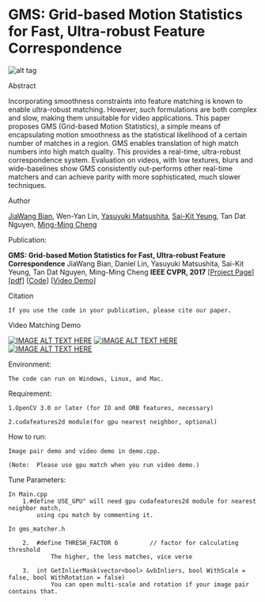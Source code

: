 # GMS: Grid-based Motion Statistics for Fast, Ultra-robust Feature Correspondence

![alt tag](http://mmcheng.net/wp-content/uploads/2017/03/dog_ours.jpg)


Abstract

Incorporating smoothness constraints into feature matching is known to enable ultra-robust matching. However, such formulations are both complex and slow, making them unsuitable for video applications. This paper proposes GMS (Grid-based Motion Statistics), a simple means of encapsulating motion smoothness as the statistical likelihood of a certain number of matches in a region. GMS enables translation of high match numbers into high match quality. This provides a real-time, ultra-robust correspondence system. Evaluation on videos, with low textures, blurs and wide-baselines show GMS consistently out-performs other real-time matchers and can achieve parity with more sophisticated, much slower techniques.

Author

[JiaWang Bian](http://jwbian.net), Wen-Yan Lin, [Yasuyuki Matsushita](http://www-infobiz.ist.osaka-u.ac.jp/user/matsushita/index.html), [Sai-Kit Yeung](http://people.sutd.edu.sg/~saikit/), Tan Dat Nguyen, [Ming-Ming Cheng](http://mmcheng.net)


Publication:

**GMS: Grid-based Motion Statistics for Fast, Ultra-robust Feature Correspondence** JiaWang Bian, Daniel Lin, Yasuyuki Matsushita, Sai-Kit Yeung, Tan Dat Nguyen, Ming-Ming Cheng **IEEE CVPR, 2017** [[Project Page](http://jwbian.net/gms)] [[pdf](http://jwbian.net/Papers/GMS_CVPR17.pdf)] [[Code](https://github.com/JiawangBian/GMS-Feature-Matcher)] [[Video Demo](http://jwbian.net/Demo/gms_matching_demo.mp4)]


Citation 

	If you use the code in your publication, please cite our paper.
	
Video Matching Demo
	
[![IMAGE ALT TEXT HERE](http://jwbian.net/wp-content/uploads/2017/04/matching_demo_chair-e1492913756279.png)](https://youtu.be/3SlBqspLbxI)   [![IMAGE ALT TEXT HERE](http://jwbian.net/wp-content/uploads/2017/04/matching_demo_tum-e1492913770981.png)](https://youtu.be/tjMpgno6k5A)   [![IMAGE ALT TEXT HERE](http://jwbian.net/wp-content/uploads/2017/04/matching_demo_car-e1492913739458.png)](https://youtu.be/TIVWTTQTkeI)

Environment:

	The code can run on Windows, Linux, and Mac.

Requirement:

	1.OpenCV 3.0 or later (for IO and ORB features, necessary)

	2.cudafeatures2d module(for gpu nearest neighbor, optional)

How to run:

	Image pair demo and video demo in demo.cpp.

	(Note:	Please use gpu match when you run video demo.)
	
Tune Parameters:

	In Main.cpp
		1.#define USE_GPU" will need gpu cudafeatures2d module for nearest neighbor match, 
			using cpu match by commenting it.
	
	In gms_matcher.h
				
		2.	#define THRESH_FACTOR 6			// factor for calculating threshold
				The higher, the less matches, vice verse
				
		3. 	int GetInlierMask(vector<bool> &vbInliers, bool WithScale = false, bool WithRotation = false)
				You can open multi-scale and rotation if your image pair contains that. 
				

